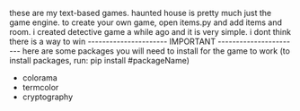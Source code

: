 these are my text-based games. 
haunted house is pretty much just the game engine. to create your own game, open items.py and add items and room.
i created detective game a while ago and it is very simple. i dont think there is a way to win
---------------------- IMPORTANT -----------------------
here are some packages you will need to install for the game to work
(to install packages, run: pip install #packageName)
- colorama
- termcolor
- cryptography
